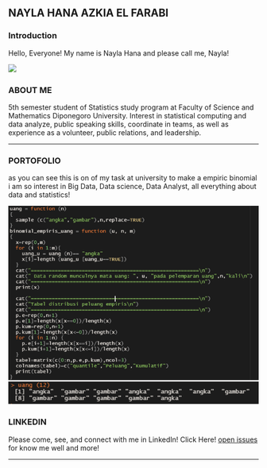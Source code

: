 ## NAYLA HANA AZKIA EL FARABI

### Introduction

Hello, Everyone! My name is Nayla Hana and please call me, Nayla!

<img src="images/linkedingid.gif?raw=true"/>

### ABOUT ME

5th semester student of Statistics study program at Faculty of Science and Mathematics Diponegoro University. Interest in statistical computing and data analyze, public speaking skills, coordinate in teams, as well as experience as a volunteer, public relations, and leadership.
___

### PORTOFOLIO

as you can see this is on of my task at university to make a empiric binomial
i am so interest in Big Data, Data science, Data Analyst, all everything about data and statistics!

<img src="images/1.png?raw=true"/>
<img src="images/2.png?raw=true"/>

### LINKEDIN

Please come, see, and connect with me in LinkedIn!
Click Here! 
[open issues](https://linkedin.com/in/naylahana) for know me well and more!
___
